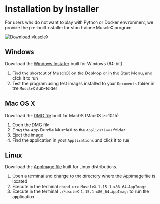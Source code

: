 # Installation by Installer

For users who do not want to play with Python or Docker environment, we provide the pre-built installer for stand-alone MuscleX program.

[![Download MuscleX](https://a.fsdn.com/con/app/sf-download-button)](https://sourceforge.net/projects/musclex/)

## Windows
Download the [Windows Installer](https://sourceforge.net/projects/musclex/) built for Windows (64-bit).

1. Find the shortcut of MuscleX on the Desktop or in the Start Menu, and click it to run
2. Test the program using test images installed to your `Documents` folder in the `MuscleX` sub-folder

## Mac OS X
Download the [DMG file](https://sourceforge.net/projects/musclex/files/) built for MacOS (MacOS >=10.15)

1. Open the DMG file
2. Drag the App Bundle MuscleX to the `Applications` folder
3. Eject the image
4. Find the application in your `Applications` and click it to run

## Linux
Download the [AppImage file](https://sourceforge.net/projects/musclex/files/) built for Linux distributions.

1. Open a terminal and change to the directory where the AppImage file is located
2. Execute in the terminal `chmod u+x MuscleX-1.15.1-x86_64.AppImage`
3. Execute in the terminal `./MuscleX-1.15.1-x86_64.AppImage` to run the application
